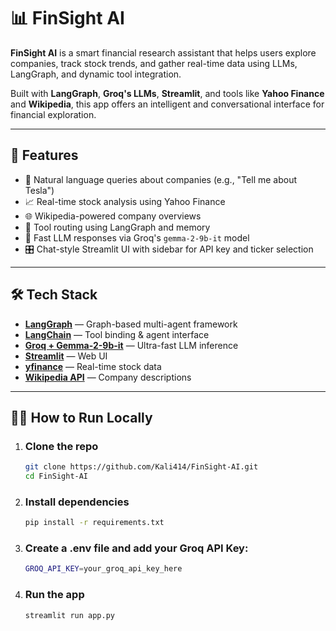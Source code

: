 # 📊 FinSight AI

**FinSight AI** is a smart financial research assistant that helps users explore companies, track stock trends, and gather real-time data using LLMs, LangGraph, and dynamic tool integration.

Built with **LangGraph**, **Groq's LLMs**, **Streamlit**, and tools like **Yahoo Finance** and **Wikipedia**, this app offers an intelligent and conversational interface for financial exploration.

---

## 🚀 Features

- 💬 Natural language queries about companies (e.g., "Tell me about Tesla")
- 📈 Real-time stock analysis using Yahoo Finance
- 🌐 Wikipedia-powered company overviews
- 🔁 Tool routing using LangGraph and memory
- 🧠 Fast LLM responses via Groq's `gemma-2-9b-it` model
- 🎛️ Chat-style Streamlit UI with sidebar for API key and ticker selection

---

## 🛠️ Tech Stack

- **[LangGraph](https://github.com/langchain-ai/langgraph)** — Graph-based multi-agent framework  
- **[LangChain](https://www.langchain.com/)** — Tool binding & agent interface  
- **[Groq + Gemma-2-9b-it](https://console.groq.com/)** — Ultra-fast LLM inference  
- **[Streamlit](https://streamlit.io/)** — Web UI  
- **[yfinance](https://pypi.org/project/yfinance/)** — Real-time stock data  
- **[Wikipedia API](https://python.langchain.com/docs/integrations/tools/wikipedia)** — Company descriptions  

---

## 🧑‍💻 How to Run Locally

1. ### Clone the repo 
   ```bash
   git clone https://github.com/Kali414/FinSight-AI.git
   cd FinSight-AI
   ```

2. ### Install dependencies
    ``` bash
    pip install -r requirements.txt
    ```

3. ### Create a .env file and add your Groq API Key: 
    ``` bash
    GROQ_API_KEY=your_groq_api_key_here
    ```
4. ### Run the app 

    ```bash
    streamlit run app.py
    ```
